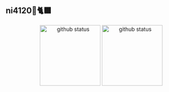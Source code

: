 ## ni4120💎🐈‍⬛

<div align="center">
   <img alt="github status" height="160px" src="https://github-readme-stats.vercel.app/api?username=ni4120&theme=github_dark&hide_border=true&rank_icon=github&layout=compact" />
   <img alt="github status" height="160px" src="http://github-profile-summary-cards.vercel.app/api/cards/most-commit-language?username=ni4120&theme=transparent" />
</div>
